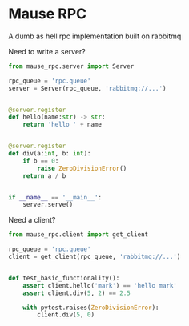 Mause RPC
=========

A dumb as hell rpc implementation built on rabbitmq

Need to write a server?

```py
from mause_rpc.server import Server

rpc_queue = 'rpc.queue'
server = Server(rpc_queue, 'rabbitmq://...')


@server.register
def hello(name:str) -> str:
    return 'hello ' + name


@server.register
def div(a:int, b: int):
    if b == 0:
        raise ZeroDivisionError()
    return a / b


if __name__ == '__main__':
    server.serve()

```

Need a client?

```py
from mause_rpc.client import get_client

rpc_queue = 'rpc.queue'
client = get_client(rpc_queue, 'rabbitmq://...')


def test_basic_functionality():
    assert client.hello('mark') == 'hello mark'
    assert client.div(5, 2) == 2.5

    with pytest.raises(ZeroDivisionError):
        client.div(5, 0)
```
